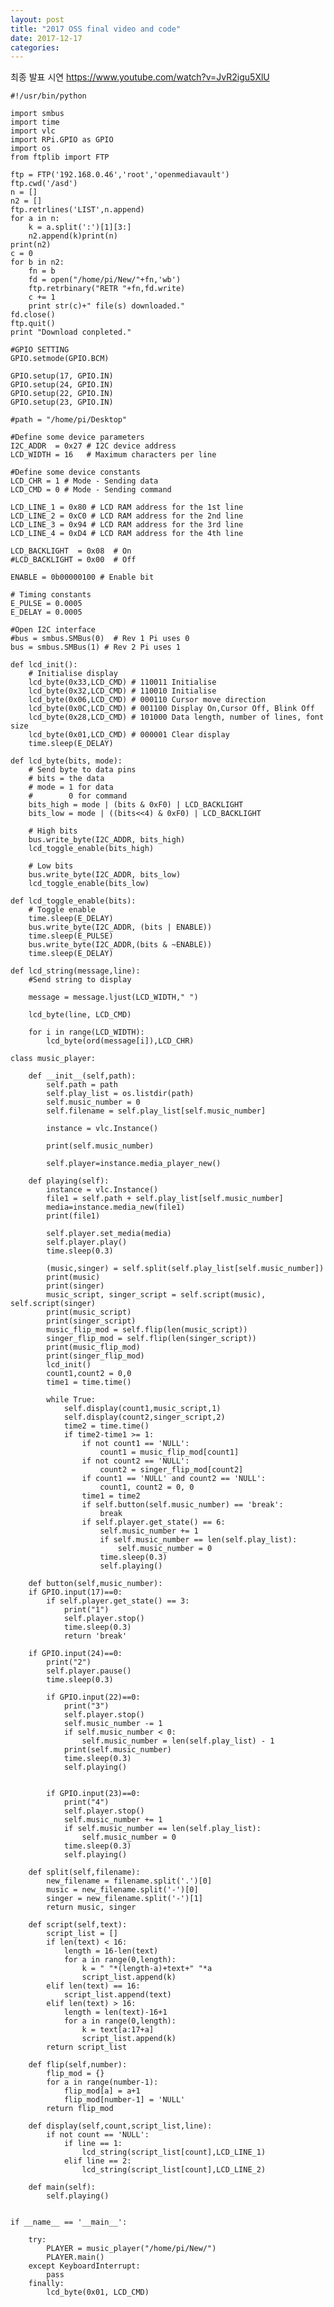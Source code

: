 ```yaml
---
layout: post
title: "2017 OSS final video and code"
date: 2017-12-17
categories:
---
```

최종 발표 시연 
https://www.youtube.com/watch?v=JvR2igu5XlU

	#!/usr/bin/python

	import smbus
	import time
	import vlc
	import RPi.GPIO as GPIO
	import os
	from ftplib import FTP

	ftp = FTP('192.168.0.46','root','openmediavault')
	ftp.cwd('/asd')
	n = []
	n2 = []
	ftp.retrlines('LIST',n.append)
	for a in n:
		k = a.split(':')[1][3:]
		n2.append(k)print(n)
	print(n2)
	c = 0
	for b in n2:
		fn = b
		fd = open("/home/pi/New/"+fn,'wb')
		ftp.retrbinary("RETR "+fn,fd.write)
		c += 1
		print str(c)+" file(s) downloaded."
	fd.close()
	ftp.quit()
	print "Download conpleted."

	#GPIO SETTING
	GPIO.setmode(GPIO.BCM)

	GPIO.setup(17, GPIO.IN)
	GPIO.setup(24, GPIO.IN)
	GPIO.setup(22, GPIO.IN)
	GPIO.setup(23, GPIO.IN)

	#path = "/home/pi/Desktop"

	#Define some device parameters
	I2C_ADDR  = 0x27 # I2C device address
	LCD_WIDTH = 16   # Maximum characters per line

	#Define some device constants
	LCD_CHR = 1 # Mode - Sending data
	LCD_CMD = 0 # Mode - Sending command

	LCD_LINE_1 = 0x80 # LCD RAM address for the 1st line
	LCD_LINE_2 = 0xC0 # LCD RAM address for the 2nd line
	LCD_LINE_3 = 0x94 # LCD RAM address for the 3rd line
	LCD_LINE_4 = 0xD4 # LCD RAM address for the 4th line

	LCD_BACKLIGHT  = 0x08  # On
	#LCD_BACKLIGHT = 0x00  # Off

	ENABLE = 0b00000100 # Enable bit

	# Timing constants
	E_PULSE = 0.0005
	E_DELAY = 0.0005

	#Open I2C interface
	#bus = smbus.SMBus(0)  # Rev 1 Pi uses 0
	bus = smbus.SMBus(1) # Rev 2 Pi uses 1

	def lcd_init():
		# Initialise display
		lcd_byte(0x33,LCD_CMD) # 110011 Initialise
		lcd_byte(0x32,LCD_CMD) # 110010 Initialise
		lcd_byte(0x06,LCD_CMD) # 000110 Cursor move direction
		lcd_byte(0x0C,LCD_CMD) # 001100 Display On,Cursor Off, Blink Off 
		lcd_byte(0x28,LCD_CMD) # 101000 Data length, number of lines, font size
		lcd_byte(0x01,LCD_CMD) # 000001 Clear display
		time.sleep(E_DELAY)

	def lcd_byte(bits, mode):
		# Send byte to data pins
		# bits = the data
		# mode = 1 for data
		#        0 for command
		bits_high = mode | (bits & 0xF0) | LCD_BACKLIGHT
		bits_low = mode | ((bits<<4) & 0xF0) | LCD_BACKLIGHT

		# High bits
		bus.write_byte(I2C_ADDR, bits_high)
		lcd_toggle_enable(bits_high)

		# Low bits
		bus.write_byte(I2C_ADDR, bits_low)
		lcd_toggle_enable(bits_low)

	def lcd_toggle_enable(bits):
		# Toggle enable
		time.sleep(E_DELAY)
		bus.write_byte(I2C_ADDR, (bits | ENABLE))
		time.sleep(E_PULSE)
		bus.write_byte(I2C_ADDR,(bits & ~ENABLE))
		time.sleep(E_DELAY)

	def lcd_string(message,line):
		#Send string to display

		message = message.ljust(LCD_WIDTH," ")

		lcd_byte(line, LCD_CMD)

		for i in range(LCD_WIDTH):
			lcd_byte(ord(message[i]),LCD_CHR)

	class music_player:

		def __init__(self,path):
			self.path = path
			self.play_list = os.listdir(path)
			self.music_number = 0
			self.filename = self.play_list[self.music_number]

			instance = vlc.Instance()

			print(self.music_number)

			self.player=instance.media_player_new()

		def playing(self):
			instance = vlc.Instance()
			file1 = self.path + self.play_list[self.music_number]
			media=instance.media_new(file1)
			print(file1)

			self.player.set_media(media)
			self.player.play()
			time.sleep(0.3)

			(music,singer) = self.split(self.play_list[self.music_number])
			print(music)
			print(singer)
			music_script, singer_script = self.script(music), self.script(singer)
			print(music_script)
			print(singer_script)
			music_flip_mod = self.flip(len(music_script))
			singer_flip_mod = self.flip(len(singer_script))
			print(music_flip_mod)
			print(singer_flip_mod)
			lcd_init()
			count1,count2 = 0,0
			time1 = time.time()

			while True:
				self.display(count1,music_script,1)
				self.display(count2,singer_script,2)
				time2 = time.time()
				if time2-time1 >= 1:
					if not count1 == 'NULL':
						count1 = music_flip_mod[count1]
					if not count2 == 'NULL':
						count2 = singer_flip_mod[count2]
					if count1 == 'NULL' and count2 == 'NULL':
						count1, count2 = 0, 0
					time1 = time2
					if self.button(self.music_number) == 'break':
						break
					if self.player.get_state() == 6:
						self.music_number += 1
						if self.music_number == len(self.play_list):
							self.music_number = 0
						time.sleep(0.3)
						self.playing()

	    def button(self,music_number):
		if GPIO.input(17)==0:
			if self.player.get_state() == 3: 
				print("1")
				self.player.stop()
				time.sleep(0.3)
				return 'break'

		if GPIO.input(24)==0:
			print("2")
			self.player.pause()
			time.sleep(0.3)

			if GPIO.input(22)==0:
				print("3")
				self.player.stop()
				self.music_number -= 1
				if self.music_number < 0:
					self.music_number = len(self.play_list) - 1
				print(self.music_number)
				time.sleep(0.3)
				self.playing()


			if GPIO.input(23)==0:
				print("4")
				self.player.stop()
				self.music_number += 1
				if self.music_number == len(self.play_list):
					self.music_number = 0
				time.sleep(0.3)
				self.playing()

		def split(self,filename):
			new_filename = filename.split('.')[0]
			music = new_filename.split('-')[0]
			singer = new_filename.split('-')[1]
			return music, singer

		def script(self,text):
			script_list = []
			if len(text) < 16:
				length = 16-len(text)
				for a in range(0,length):
					k = " "*(length-a)+text+" "*a
					script_list.append(k)
			elif len(text) == 16:
				script_list.append(text)
			elif len(text) > 16:
				length = len(text)-16+1
				for a in range(0,length):
					k = text[a:17+a]
					script_list.append(k)
			return script_list

		def flip(self,number):
			flip_mod = {}
			for a in range(number-1):
				flip_mod[a] = a+1
				flip_mod[number-1] = 'NULL'
			return flip_mod

		def display(self,count,script_list,line):
			if not count == 'NULL':
				if line == 1:
					lcd_string(script_list[count],LCD_LINE_1)
				elif line == 2:
					lcd_string(script_list[count],LCD_LINE_2)

		def main(self):
			self.playing()


	if __name__ == '__main__':

		try:
			PLAYER = music_player("/home/pi/New/")
			PLAYER.main()
		except KeyboardInterrupt:
			pass
		finally:
			lcd_byte(0x01, LCD_CMD)

